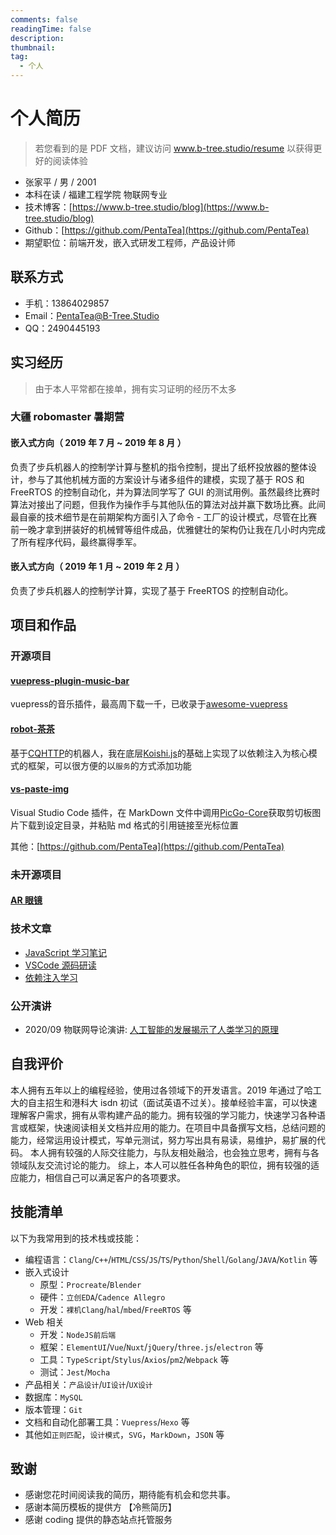 ```yaml
---
comments: false
readingTime: false
description:
thumbnail:
tag:
  - 个人
---
```


# 个人简历

> 若您看到的是 PDF 文档，建议访问 www.b-tree.studio/resume 以获得更好的阅读体验

- 张家平 / 男 / 2001
- 本科在读 / 福建工程学院 物联网专业
- 技术博客：[https://www.b-tree.studio/blog](https://www.b-tree.studio/blog)
- Github：[https://github.com/PentaTea](https://github.com/PentaTea)
- 期望职位：前端开发，嵌入式研发工程师，产品设计师

## 联系方式

- 手机：13864029857
- Email：PentaTea@B-Tree.Studio
- QQ：2490445193

## 实习经历

> 由于本人平常都在接单，拥有实习证明的经历不太多

### 大疆 robomaster 暑期营

#### 嵌入式方向（ 2019 年 7 月 ~ 2019 年 8 月 ）

负责了步兵机器人的控制学计算与整机的指令控制，提出了纸杯投放器的整体设计，参与了其他机械方面的方案设计与诸多组件的建模，实现了基于 ROS 和 FreeRTOS 的控制自动化，并为算法同学写了 GUI 的测试用例。虽然最终比赛时算法对接出了问题，但我作为操作手与其他队伍的算法对战并赢下数场比赛。此间最自豪的技术细节是在前期架构方面引入了命令 - 工厂的设计模式，尽管在比赛前一晚才拿到拼装好的机械臂等组件成品，优雅健壮的架构仍让我在几小时内完成了所有程序代码，最终赢得季军。

#### 嵌入式方向（ 2019 年 1 月 ~ 2019 年 2 月 ）

负责了步兵机器人的控制学计算，实现了基于  FreeRTOS 的控制自动化。

## 项目和作品

### 开源项目

#### [vuepress-plugin-music-bar](https://www.npmjs.com/package/vuepress-plugin-music-bar)

vuepress的音乐插件，最高周下载一千，已收录于[awesome-vuepress](https://github.com/vuepressjs/awesome-vuepress)

#### [robot-茶茶](https://github.com/PentaTea/robot-chacha)

基于[CQHTTP](https://cqhttp.cc/)的机器人，我在底层[Koishi.js](https://github.com/koishijs/koishi)的基础上实现了以依赖注入为核心模式的框架，可以很方便的以`服务`的方式添加功能

#### [vs-paste-img](https://github.com/PentaTea/vs-paste-img-from-clipboard)

Visual Studio Code 插件，在 MarkDown 文件中调用[PicGo-Core](https://github.com/PicGo/PicGo-Core)获取剪切板图片下载到设定目录，并粘贴 md 格式的引用链接至光标位置

其他：[https://github.com/PentaTea](https://github.com/PentaTea)

### 未开源项目

#### [AR 眼镜](https://www.b-tree.studio/blog/post/AR眼镜/)

### 技术文章

- [JavaScript 学习笔记](https://www.b-tree.studio/blog/post/js学习笔记/)
- [VSCode 源码研读](https://www.b-tree.studio/blog/post/vscode源码研读/)
- [依赖注入学习](https://www.b-tree.studio/blog/post/依赖注入/)

### 公开演讲

- 2020/09 物联网导论演讲: [人工智能的发展揭示了人类学习的原理](https://www.b-tree.studio/blog/post/人工智能的发展揭示了人类学习的原理/)

## 自我评价

本人拥有五年以上的编程经验，使用过各领域下的开发语言。2019 年通过了哈工大的自主招生和港科大 isdn 初试（面试英语不过关）。接单经验丰富，可以快速理解客户需求，拥有从零构建产品的能力。拥有较强的学习能力，快速学习各种语言或框架，快速阅读相关文档并应用的能力。在项目中具备撰写文档，总结问题的能力，经常运用设计模式，写单元测试，努力写出具有易读，易维护，易扩展的代码。
本人拥有较强的人际交往能力，与队友相处融洽，也会独立思考，拥有与各领域队友交流讨论的能力。
综上，本人可以胜任各种角色的职位，拥有较强的适应能力，相信自己可以满足客户的各项要求。

## 技能清单

以下为我常用到的技术栈或技能：

- 编程语言：`Clang`/`C++`/`HTML`/`CSS`/`JS`/`TS`/`Python`/`Shell`/`Golang`/`JAVA`/`Kotlin` 等
- 嵌入式设计
  - 原型：`Procreate`/`Blender`
  - 硬件：`立创EDA`/`Cadence Allegro`
  - 开发：`裸机Clang`/`hal`/`mbed`/`FreeRTOS` 等
- Web 相关
  - 开发：`NodeJS前后端`
  - 框架：`ElementUI`/`Vue`/`Nuxt`/`jQuery`/`three.js`/`electron` 等
  - 工具：`TypeScript`/`Stylus`/`Axios`/`pm2`/`Webpack` 等
  - 测试：`Jest`/`Mocha`
- 产品相关：`产品设计`/`UI设计`/`UX设计`
- 数据库：`MySQL`
- 版本管理：`Git`
- 文档和自动化部署工具：`Vuepress`/`Hexo` 等
- 其他如`正则匹配`，`设计模式`，`SVG`，`MarkDown`，`JSON` 等

## 致谢

- 感谢您花时间阅读我的简历，期待能有机会和您共事。
- 感谢本简历模板的提供方 【冷熊简历】
- 感谢 coding 提供的静态站点托管服务
